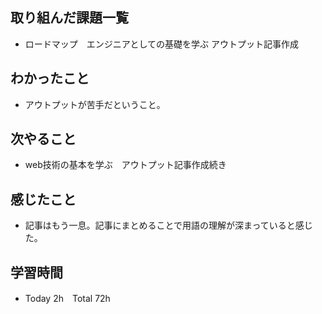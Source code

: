 ## 取り組んだ課題一覧  
- ロードマップ　エンジニアとしての基礎を学ぶ アウトプット記事作成
## わかったこと  
- アウトプットが苦手だということ。
## 次やること  
- web技術の基本を学ぶ　アウトプット記事作成続き
## 感じたこと  
- 記事はもう一息。記事にまとめることで用語の理解が深まっていると感じた。
## 学習時間  
- Today 2h　Total 72h
